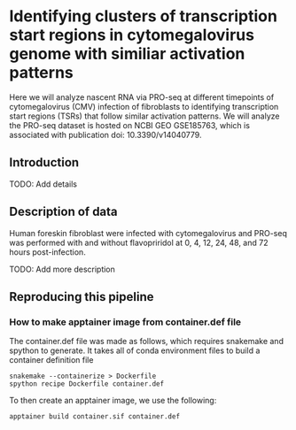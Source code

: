 # Identifying clusters of transcription start regions in cytomegalovirus genome with similiar activation patterns 

Here we will analyze nascent RNA via PRO-seq at different timepoints of cytomegalovirus (CMV) infection of fibroblasts to identifying transcription start regions (TSRs) that follow similar activation patterns. We will analyze the PRO-seq dataset is hosted on NCBI GEO GSE185763, which is associated with publication doi: 10.3390/v14040779.

## Introduction
TODO: Add details

## Description of data
Human foreskin fibroblast were infected with cytomegalovirus and PRO-seq was performed with and without flavopriridol at 0, 4, 12, 24, 48, and 72 hours post-infection. 

TODO: Add more description 


## Reproducing this pipeline

### How to make apptainer image from container.def file
The container.def file was made as follows, which requires snakemake and spython to generate. It takes all of conda environment files to build a container definition file

```
snakemake --containerize > Dockerfile
spython recipe Dockerfile container.def 
```

To then create an apptainer image, we use the following: 

```
apptainer build container.sif container.def 
```


